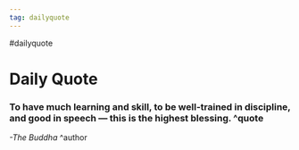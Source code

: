 ```yaml
---
tag: dailyquote
---
```


#dailyquote

# Daily Quote

### To have much learning and skill, to be well-trained in discipline, and good in speech — this is the highest blessing. ^quote
*-The Buddha* ^author
